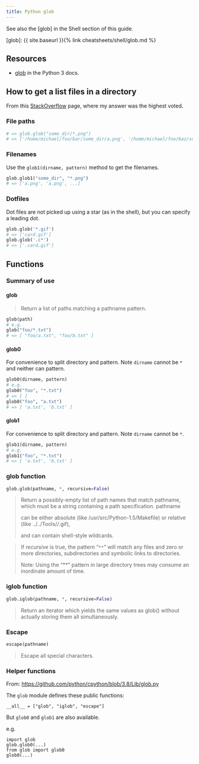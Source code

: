 ```yaml
---
title: Python glob
---
```


See also the [glob] in the Shell section of this guide.

[glob]: {{ site.baseurl }}{% link cheatsheets/shell/glob.md %}


## Resources

- [glob](https://docs.python.org/3/library/glob.html) in the Python 3 docs.


## How to get a list files in a directory

From this [StackOverflow](https://stackoverflow.com/questions/29847426/python-glob-without-absolute-path/50065317#50065317) page, where my answer was the highest voted.

### File paths

```python
# => glob.glob("some_dir/*.png")
# => ['/home/michael/foo/bar/some_dir/a.png', '/home/michael/foo/baz/some_dir/b.png', ]
```

### Filenames

Use the `glob1(dirname, pattern)` method to get the filenames.

```python
glob.glob1("some_dir", "*.png")
# => ['a.png', 'a.png', ...]
```


### Dotfiles

Dot files are not picked up using a star (as in the shell), but you can specify a leading dot.

```python
glob.glob('*.gif')
# => ['card.gif']
glob.glob('.c*')
# => ['.card.gif']
```


## Functions

### Summary of use

#### glob

> Return a list of paths matching a pathname pattern.

```python
glob(path)
# e.g.
glob("foo/*.txt")
# => [ "foo/a.txt", "foo/b.txt" ]
```

#### glob0

For convenience to split directory and pattern. Note `dirname` cannot be `*` and neither can pattern.

```python
glob0(dirname, pattern)
# e.g.
glob0("foo", "*.txt")
# => [ ]
glob0("foo", "a.txt")
# => [ 'a.txt', 'b.txt' ]
```

#### glob1

For convenience to split directory and pattern. Note `dirname` cannot be `*`.

```python
glob1(dirname, pattern)
# e.g.
glob1("foo", "*.txt")
# => [ 'a.txt', 'b.txt' ]
```

### glob function

```python
glob.glob(pathname, *, recursive=False)
```

> Return a possibly-empty list of path names that match pathname, which must be a string containing a path specification. pathname
>
> can be either absolute (like /usr/src/Python-1.5/Makefile) or relative (like ../../Tools/*/*.gif),
>
> and can contain shell-style wildcards.

> If _recursive_ is true, the pattern “`**`” will match any files and zero or more directories, subdirectories and symbolic links to directories.
>
> Note: Using the “**” pattern in large directory trees may consume an inordinate amount of time.


### iglob function

```python
glob.iglob(pathname, *, recursive=False)
```

> Return an iterator which yields the same values as glob() without actually storing them all simultaneously.

### Escape

```python
escape(pathname)
```

> Escape all special characters.

### Helper functions

From: https://github.com/python/cpython/blob/3.8/Lib/glob.py

The `glob` module defines these public functions:

```
__all__ = ["glob", "iglob", "escape"]
```

But `glob0` and `glob1` are also available.

e.g.

```
import glob
glob.glob0(...)
from glob import glob0
glob0(...)
```
